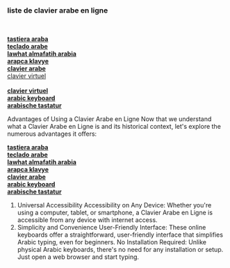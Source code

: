 <h3> liste de clavier arabe en ligne </h3><br/>

<b><a href="https://www.clavier-arabe.co/p/tastiera-araba.html">tastiera araba</a></b><br/>
<b><a href="https://www.clavier-arabe.co/p/teclado-arabe.html">teclado arabe</a></b><br/>
<b><a href="https://www.clavier-arabe.co/p/lawhat-almafatih-arabia.html">lawhat almafatih arabia</a></b><br/>
<b><a href="https://www.clavier-arabe.co/p/arapca-klavye.html">arapca klavye</a></b><br/>
<b><a href="https://www.clavier-arabe.co">clavier arabe</a></b><br/>
<a href="https://www.clavier-arabe.co/p/clavier-arabe-virtuel.html">clavier virtuel</a><br/>
</b><br/><b><a href="https://www.clavier-arabe.co/p/a-propos-de.html">clavier virtuel</a></b><br/>
<b><a href="https://www.clavier-arabe.co/p/arabic-keyboard.html">arabic keyboard</a></b><br/>
<b><a href="https://www.clavier-arabe.co/p/arabische-tastatur.html">arabische tastatur</a></b><br/>

Advantages of Using a Clavier Arabe en Ligne
Now that we understand what a Clavier Arabe en Ligne is and its historical context, let's explore the numerous advantages it offers:

			
<b><a href="https://www.clavier-arabe.org/p/tastiera-araba.html">tastiera araba</a></b><br/>
<b><a href="https://www.clavier-arabe.org/p/teclado-arabe.html">teclado arabe</a></b><br/>
<b><a href="https://www.clavier-arabe.org/p/lawhat-mafatih-arabia.html">lawhat almafatih arabia</a></b><br/>
<b><a href="https://www.clavier-arabe.org/p/arapca-klavye.html">arapca klavye</a></b><br/>
<b><a href="https://www.clavier-arabe.org">clavier arabe</a></b><br/>
<b><a href="https://www.clavier-arabe.org/p/arabic-keyboard.html">arabic keyboard</a></b><br/>
<b><a href="https://www.clavier-arabe.org/p/arabische-tastatur.html">arabische tastatur</a></b><br/>

1. Universal Accessibility
Accessibility on Any Device: Whether you're using a computer, tablet, or smartphone, a Clavier Arabe en Ligne is accessible from any device with internet access.
2. Simplicity and Convenience
User-Friendly Interface: These online keyboards offer a straightforward, user-friendly interface that simplifies Arabic typing, even for beginners.
No Installation Required: Unlike physical Arabic keyboards, there's no need for any installation or setup. Just open a web browser and start typing.

